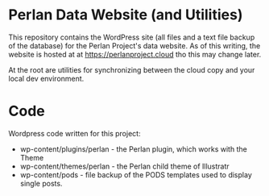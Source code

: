# Perlan Data Website (and Utilities)

This repository contains the WordPress site (all files and a text file backup of the database)
for the Perlan Project's data website. As of this writing, the website is hosted at at https://perlanproject.cloud
tho this may change later.

At the root are utilities for synchronizing between the cloud copy and your local dev environment.

# Code
Wordpress code written for this project:

- wp-content/plugins/perlan - the Perlan plugin, which works with the Theme
- wp-content/themes/perlan - the Perlan child theme of Illustratr
- wp-content/pods - file backup of the PODS templates used to display single posts.

